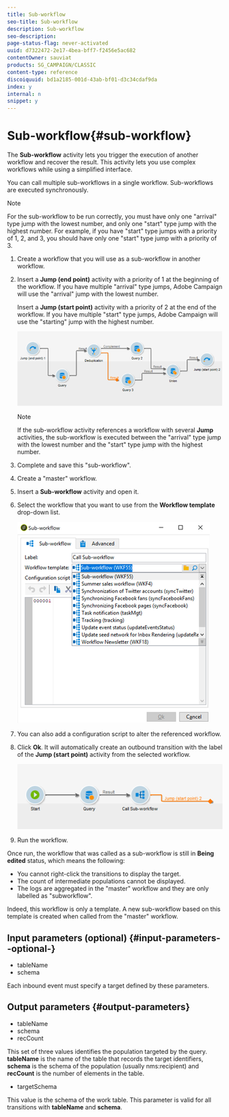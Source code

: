 ```yaml
---
title: Sub-workflow
seo-title: Sub-workflow
description: Sub-workflow
seo-description: 
page-status-flag: never-activated
uuid: d7322472-2e17-4bea-bff7-f2456e5ac682
contentOwner: sauviat
products: SG_CAMPAIGN/CLASSIC
content-type: reference
discoiquuid: bd1a2185-001d-43ab-bf01-d3c34cdaf9da
index: y
internal: n
snippet: y
---
```


# Sub-workflow{#sub-workflow}

The **Sub-workflow** activity lets you trigger the execution of another workflow and recover the result. This activity lets you use complex workflows while using a simplified interface.

You can call multiple sub-workflows in a single workflow. Sub-workflows are executed synchronously.

>[!NOTE]
>
>For the sub-workflow to be run correctly, you must have only one "arrival" type jump with the lowest number, and only one "start" type jump with the highest number. For example, if you have "start" type jumps with a priority of 1, 2, and 3, you should have only one "start" type jump with a priority of 3.

1. Create a workflow that you will use as a sub-workflow in another workflow.
1. Insert a **Jump (end point)** activity with a priority of 1 at the beginning of the workflow. If you have multiple "arrival" type jumps, Adobe Campaign will use the "arrival" jump with the lowest number.

   Insert a **Jump (start point)** activity with a priority of 2 at the end of the workflow. If you have multiple "start" type jumps, Adobe Campaign will use the "starting" jump with the highest number.

   ![](assets/subworkflow_jumps.png)

   >[!NOTE]
   >
   >If the sub-workflow activity references a workflow with several **Jump** activities, the sub-workflow is executed between the "arrival" type jump with the lowest number and the "start" type jump with the highest number.

1. Complete and save this "sub-workflow".
1. Create a "master" workflow.
1. Insert a **Sub-workflow** activity and open it.
1. Select the workflow that you want to use from the **Workflow template** drop-down list.

   ![](assets/subworkflow_selection.png)

1. You can also add a configuration script to alter the referenced workflow.
1. Click **Ok**. It will automatically create an outbound transition with the label of the **Jump (start point)** activity from the selected workflow.

   ![](assets/subworkflow_outbound.png)

1. Run the workflow.

Once run, the workflow that was called as a sub-workflow is still in **Being edited** status, which means the following:

* You cannot right-click the transitions to display the target.
* The count of intermediate populations cannot be displayed.
* The logs are aggregated in the "master" workflow and they are only labelled as "subworkflow".

Indeed, this workflow is only a template. A new sub-workflow based on this template is created when called from the "master" workflow.

## Input parameters (optional) {#input-parameters--optional-}

* tableName
* schema

Each inbound event must specify a target defined by these parameters.

## Output parameters {#output-parameters}

* tableName
* schema
* recCount

This set of three values identifies the population targeted by the query. **tableName** is the name of the table that records the target identifiers, **schema** is the schema of the population (usually nms:recipient) and **recCount** is the number of elements in the table.

* targetSchema

This value is the schema of the work table. This parameter is valid for all transitions with **tableName** and **schema**.
